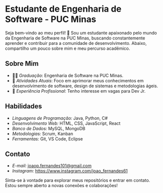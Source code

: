 # Estudante de Engenharia de Software - PUC Minas

Seja bem-vindo ao meu perfil! 👋 Sou um estudante apaixonado pelo mundo da Engenharia de Software na PUC Minas, buscando constantemente aprender e contribuir para a comunidade de desenvolvimento. Abaixo, compartilho um pouco sobre mim e meu percurso acadêmico.

## Sobre Mim

- 👨‍🎓 *Graduação*: Engenharia de Software na PUC Minas.
- 🌱 *Atividades Atuais*: Foco em aprimorar meus conhecimentos em desenvolvimento de software, design de sistemas e metodologias ágeis.
- 💼 *Experiência Profissional*:  Tenho interesse em vagas para Dev Jr.

## Habilidades

- *Linguagens de Programação:* Java, Python, C#
- *Desenvolvimento Web:* HTML, CSS, JavaScript, React
- *Banco de Dados:* MySQL, MongoDB
- *Metodologias:* Scrum, Kanban
- *Ferramentas:* Git, VS Code, Eclipse


## Contato

- *E-mail:* joaop.fernandes101@gmail.com
- *Instagram:* https://www.instagram.com/joao_fernandes61

Sinta-se à vontade para explorar meus repositórios e entrar em contato. Estou sempre aberto a novas conexões e colaborações! 
